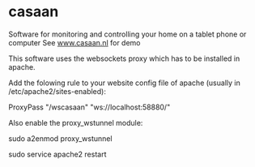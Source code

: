 # casaan
Software for monitoring and controlling your home on a tablet phone or computer
See www.casaan.nl for demo


This software uses the websockets proxy which has to be installed in apache.



Add the folowing rule to your website config file of apache (usually in
/etc/apache2/sites-enabled):

ProxyPass "/wscasaan" "ws://localhost:58880/"



Also enable the proxy_wstunnel module:

sudo a2enmod proxy_wstunnel

sudo service apache2 restart

